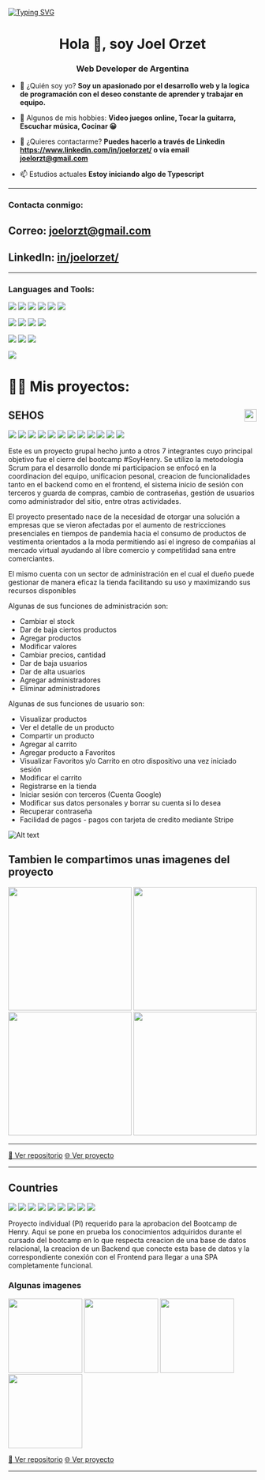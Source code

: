 [![Typing SVG](<https://readme-typing-svg.demolab.com?font=Fira+Code&pause=1000&width=435&lines=export+default+JoelOrzet();Welcome+to+my+GitHub+Profile>)](https://git.io/typing-svg)

<h1 align="center">Hola 👋, soy Joel Orzet</h1>
<h3 align="center">Web Developer de Argentina</h3>

- 💬 ¿Quién soy yo? **Soy un apasionado por el desarrollo web y la logica de programación con el deseo constante de aprender y trabajar en equipo.**

- 🤔 Algunos de mis hobbies: **Video juegos online, Tocar la guitarra, Escuchar música, Cocinar 😀**

- 📝 ¿Quieres contactarme? **Puedes hacerlo a través de Linkedin https://www.linkedin.com/in/joelorzet/ o vía email joelorzt@gmail.com**

- 📫 Estudios actuales **Estoy iniciando algo de Typescript**

---

<h3 align="left">Contacta conmigo:</h3>
<p align="left">
 <h2>Correo: <a href="mailto:joelorzt@gmail.com">joelorzt@gmail.com</a> </h2> 
 <h2>LinkedIn:  <a href='https://www.linkedin.com/in/joelorzet/' target='_blank'>in/joelorzet/</a> </h2>
</p>

<hr />

<h3 align="left">Languages and Tools:</h3>

<img src="https://img.shields.io/badge/-JavaScript-eed718?style=flat&logo=javascript&logoColor=ffffff">
<img src = "https://img.shields.io/badge/-HTML5-E34F26?style=flat&logo=html5&logoColor=white"> <img src = "https://img.shields.io/badge/-CSS3-1572B6?style=flat&logo=css3&logoColor=white"> <img src="https://img.shields.io/badge/-React.js-000000?style=flat&logo=react&logoColor=00c8ff">
<img src="https://img.shields.io/badge/-Redux.js-764ABC?style=flat&logo=redux&logoColor=white "> <img src='https://img.shields.io/badge/-MaterialUI-1DB8B1?logo=mui&logoColor=ffffff'>

<img src="https://img.shields.io/badge/-Express.js-787878?style=flat&logo=Express&logoColor=white"> <img src="https://img.shields.io/badge/-Node.js-3C873A?style=flat&logo=Node.js&logoColor=white">
<img src="https://img.shields.io/badge/-PostgreSQL-31648C?style=flat&logo=postgresql&logoColor=FFFFFF"> <img src="https://img.shields.io/badge/-Sequelize-399AF3?style=flat&logo=sequelize&logoColor=FFFFFF">

<img src='https://img.shields.io/badge/-Github-000?logo=github'> <img src='https://img.shields.io/badge/-Git-orange?logo=git&logoColor=ffffff'>
<img src='https://img.shields.io/badge/-Vercel-1E1B1D?logo=vercel'>

<img src= 'https://img.shields.io/badge/-VS%20Code-blue?logo=visualstudio'>

# 👨‍💻 Mis proyectos:

## SEHOS <img src='https://lh3.googleusercontent.com/D_4S4A5IceH2EQ1WPKXPuWlBv33LUzq7c1RpFngwF9tV54z-xmC7-7EaMwaV_oZqrrIbCiq08mqZ_PlBJfnyk4gqjG4RDMd4kwYJRJwOq5L26qBZ01FjyneF6OkRcwK00Mq8EIU3pZJQnsz9Go-uG7rAf6zPQkn8nEcZzt20ytSd7FBTqnhHSbSyxZeJDUTchfm9DDXzctLIt30HtQcRRn1TXG6pV_PStus3d-xWEWhUmjYtYuQZQuyTC0-grkU4X1mJCxIcgns76ozL9_qv_FJanQS4FlEM2gBwL8l2zqCthc5Y0L9vTiQQbKGKLmpL8UHQ9MvPkmvF6p7-40qafNLjqvq5BwdQ4CC2-5a-9j44wMTKTVy1sYHxKDD98uKxOK1wV_x1MRMHwGWo-kkQ3ipD4V0IjPjxHg2cSo6l5o7veHYM-Becv1hKPpnVPJLRMlHzZSZx2ouhdAe1c9PqhSSw2DmvHqRL3hoZgH8Jrx2BPY3i2WW5JJLjRhemV5R-UhAKszeKlsa3iUvSBobvNIiRcNFyMRONY2DPByq6nhcGzgnPjIcOIU34COHubbwaRDUuZEg-Uwnf4nZ_uvU1MqO0EQ-4k_0fX7tpdZgvl_nFzUWeE8KhIPeVK2HjqsLLBaS8OuR0pmK5berG3oQLRZRd9Ln2XdEaHFqbfTf1clLQzLph8btnjWxlIZ_RkF1XmoxgknsbfTvH7kl0Y-QLNyXNVoIdp603Efkvr3LJWQ_wyfr5GorZ_Sm3kGwQ19RPQQVxugNlED3QpBQ9khP8fLaVGXMddYWdTORLcBAjOJu3ywe7427n4ElhV7Ljlia55H709YrDfk-1Pb5owSY-5t7D0kzLea0AnecgeqNWlV86CREFub9AoEG8AiYQ5p2AxogGAq2xnP6UQj-hzIPMnG17iTAD72kqzwzm0LyhWG-8HgjYtT6_HGD-VPTSxel3cSBI2LVV6fROS1o=w585-h316-no?authuser=0' width = 25px align ='right' align= "center"/>

<img src = "https://img.shields.io/badge/-HTML5-E34F26?style=flat&logo=html5&logoColor=white"> <img src = "https://img.shields.io/badge/-CSS3-1572B6?style=flat&logo=css3&logoColor=white"> <img src="https://img.shields.io/badge/-React.js-000000?style=flat&logo=react&logoColor=00c8ff"> <img src="https://img.shields.io/badge/Redux-Redux--Toolkit-yellowgreen"> <img src="https://img.shields.io/badge/-Express.js-787878?style=flat&logo=Express&logoColor=white"> <img src="https://img.shields.io/badge/-Node.js-3C873A?style=flat&logo=Node.js&logoColor=white"> <img src='https://img.shields.io/badge/-Nodemailer-2D8C1E?logo=nodemailer'> <img src='https://img.shields.io/badge/-Stripe-314297?logo=stripe&logoColor=ffffff'> <img src='https://img.shields.io/badge/-Cloudinary-B8971D?logo=cloudinary&logoColor=ffffff'> <img src='https://img.shields.io/badge/-MaterialUI-1DB8B1?logo=mui&logoColor=ffffff'> <img src='https://img.shields.io/badge/Netlify-Deploy-green'>
<img src='https://img.shields.io/badge/Postgre-SQL-orange'/>

<p>Este es un proyecto grupal hecho junto a otros 7 integrantes cuyo principal objetivo fue el cierre del bootcamp #SoyHenry. Se utilizo la metodologia Scrum para el desarrollo donde mi participacion se enfocó en la coordinacion del equipo, unificacion pesonal, creacion de funcionalidades tanto en el backend como en el frontend, el sistema inicio de sesión con terceros y guarda de compras, cambio de contraseñas, gestión de usuarios como administrador del sitio, entre otras actividades.</p>

<p> El proyecto presentado nace de la necesidad de otorgar una solución a empresas que se vieron afectadas por el aumento de restricciones presenciales en tiempos de pandemia hacia el consumo de productos de vestimenta orientados a la moda permitiendo así el ingreso de compañias al mercado virtual ayudando al libre comercio y competitidad sana entre comerciantes.</p>

<p>
El mismo cuenta con un sector de administración en el cual el dueño puede gestionar de manera eficaz la tienda facilitando su uso y maximizando sus recursos disponibles 
</p>

<p>Algunas de sus funciones de administración son: </p>

<ul>
<li>Cambiar el stock</li>
<li>Dar de baja ciertos productos</li>
<li>Agregar productos</li>
<li>Modificar valores</li>
<li>Cambiar precios, cantidad</li>
<li>Dar de baja usuarios</li>
<li>Dar de alta usuarios</li>
<li>Agregar administradores</li>
<li>Eliminar administradores</li>

</ul>
<p>Algunas de sus funciones de usuario son: </p>

<ul>
<li>Visualizar productos</li>
<li>Ver el detalle de un producto</li>
<li>Compartir un producto</li>
<li>Agregar al carrito</li>
<li>Agregar producto a Favoritos</li>
<li>Visualizar Favoritos y/o Carrito en otro dispositivo una vez iniciado sesión</li>
<li>Modificar el carrito</li>
<li>Registrarse en la tienda</li>
<li>Iniciar sesión con terceros (Cuenta Google)</li>
<li>Modificar sus datos personales y borrar su cuenta si lo desea</li>
<li>Recuperar contraseña</li>
<li>Facilidad de pagos - pagos con tarjeta de credito mediante Stripe</li>
</ul>

![Alt text](https://lh3.googleusercontent.com/OWE8cKSt7wMcDdY2GSxC-3GeiWkxD9EsA_Uf6Tb1gpnuFIu5-pjp74NcOfFzEnDD1eC20yGIM-H5MuVOT-A4_m0IWq88_Xk5DgR08Vpf72ULs-re34NY-7nLgzP4LOn063fgUyEAwcE0QhJzzbIbUQicCt00c_iMjSafWd1YlV1HpdSgOgCH3ZniE0hWjW6GktJmQ1ievdd4DwDf2gF0T4SjUTltrRddBS_XlBHl6B4qcUs_0zjLE_PmBXlWqg-Ni6RKfEFzUi1kev7cS5j4txoY6pWdf3Sy9A0w7LKeTRXOpzxIqZhYcFilH-4Q7tS4kfvmEXJhiKpfXAdlfNqF7IbKNQEmlQSziv0Pv4ZsZKYI2eOz6rshk8O5dIqYMJBwcmhvRlwCsC1eWV7jX16rxuLpAxMOSunHVORtzrxGZXsclWxflXvGYegmoru-xwfjp-5XiAQMbCjNIs-AM94spyVZOtJsxEeBATbU3Fe7jq4y9hnM2nT-rbVRnVlcd92zitLFcWdnSIHS4P1fJLy5nxxEB7kT2rNewIYy0py8qKJxtH9HhK5LZwnSR12fiZ6u9hJofXJwGkZ6ZgHjvhR0f_JcKYljwS2qH_tttzL_RGbKjLbGXTSk0OLE_hvbozzNaTQqdJwI4Ky-HnZuGe_2J47VoXs4yT1Sj-GaJcziSOvDy6iNUsdoRe1cOx13riFU2atEEg9QzSEXqm_BBN6d_MqodXtTUsk2_6rV6mTAS7JTR7qxRLqBy7L6bJEl20J9U5KwqVggCdqlnsSDuuSwym0EWP61U8VAQU0Z=w585-h316-no?authuser=0)

<h2> Tambien le compartimos unas imagenes del proyecto</h2>

<img src='https://lh3.googleusercontent.com/PRJ9UOn-rlZXx_mRDggYqnhFumyxc1v6_iDpoqXPz0D4MJpdE5Vi7BCYIxTscrorqKf1R4VvTyquK33OMfwiKWf3IDEkSzXuM49rtT0y5mh1-cLixWmlTjn_dI9txGw6bvz8gCAMzeFaQfb-ra37e514TULlDD3laXu2FBWH9X9qEpmJcl6EwA_VXAzm8hmgmO9xyApLfEehKYX0-9p2GnfuIXydKdr484u5uQ0f4XySUlFtteHewur8f93ZyOaUd983qPtxnbpLJqZoOCMZU0bNTVd1C3yTJGaAByVlRHa88do0yZhq-CAaHMYC6nGH_MMG3nlp1pseAYZd3sjUCKGhdHUtbbFu8kKhwvXyozW8WUuMNMM0AJ-QU1uy9ZNqPOfCnJ6EJLSGyVh_2773_45fk0osnDYqUzuvb_1-R9ax8pMvqAqG6HZC9PgbAYGM3MGYHLX7OsYjEdaoLx2de_nfzRhCVJQ-a5wTILIJRqiuwbVooZapG-ptn27PLzGLc8m2MC51jflmMlKzl1rRRkT0qjUC3ccOX3HKLNd6dVMz_HLwI37ZV3M9n2e9IoJwhOAxHmrOdyZA40CSpr7pSjhPkaRjWe6LqMcR0dMUb__xiF_-aY_esQZu_td9MWVFh9ewIjaWe3jTuU0R1lVnmbBjDFBXwAxBVabN1frgE1QcY_M2v3-V_DVgDYxd74Ny2oi4CA13CboPKXxaPOqIofoRuVAWuFt5m2CGZyXChiQSFfnM5oQFm4Web6s_TdFmwPJ4utBn0Bz0AD35QFmc-rcF4ttGbl5jZ3MJ=w1235-h667-no?authuser=0' height=250px> <img src='https://lh3.googleusercontent.com/OiV4ZhmdPt9tt1Lcd59oJBb_7C1qpx3ho1B0bSdjsfbsin2MVnYXVsLQVBKdz4YpRBsSaLQ-SlgQXPh1rqEWbFbzrPsPqHVxBXnwSRsYIaTdAK14F4ruxbTdUAkXKol0qldejTznJBgeBlZAXtIYUDhiOgPIDJgBpwhfRL84EnFgpI8LyhTBFYntf4caKCXNWCYO8GcBZ4B5kuuBJ3LswSMXdxKi-zvBg0JYW6TZ0w1MAW6hGKIB6Qx9245wGzWse4QLvq_d0GxZl2R0xeQ4SUnnC6Am2QktAwu1dEPGABAhBpVnfRPz0r77Gk5rTcclkhzMgalLZ6MxQcGhHj_PairHtl8YafaqpPLlpdn_jA-RxNw80unYpAimj71d4qHfmtgHT6F_tpYXdenheiTuxdedq_4v1DcYgCn8vVJLZPgClBVGjWWnYBOOJYxJ42QGhflBX9HbicPor3fCqmqZ_7-IqsHCU2aHtBgjN0GBeAlRsGYP2UN81OctX2fliGSZ7_elISxoT5TOoZWSFmwPPZnkRT23CX6PUnnfUUVEGEYKDnjBBR-Kiq_t-nCwpa7kp5deBU7bOg7iDHj_-N3WoHxmaQ_kRNm0W3hF86MFz_dVnOGbUD7EemctKjnIzgh3RE5sSNtOrpR__NLyVXgrTp6SDDfaDdXP1sVnRyH94LWE3rHiiG-19dpldMoFwb1dMLNjAZRxGb0JtHzO1jxNhjKbyEu1bj5ghwhwKOrJpD4svdqookOrsEPIp4fdFp78gtxUMhXMtEsFZ7aL1yrQq_Tvt20EU-38Ngea=w1235-h667-no?authuser=0' height=250px> <img src='https://lh3.googleusercontent.com/nHl0zAkktzRzLrfZcTe3drTVnxyZ6RI7nFBrBI2jiKyys80qnST_1nfMqkh9lI_hBVyU4pbJUKFnrobRbFXnBx3oQQNUFcq93GOu87WLlQFhbHRCy_4td5CMRGp_-ioJEXnuu7rapnuo_Go5lGFdMovN8mPsl2URJmEwi7W1MP-UijnHaEtYMUb6Tr27RMdqJ9ZTwhu2rlIZaRUT1W5fn1MmylQT1csmXn7VTIH8Jhte67F9acSbwv7LJ_VBDXJyP3B2Jx1z0pmqKa0GvR7nNyHzErsQNfPCxfDM7e0yY1OnFZygbRCo3WfDqfm0SCVQJa6EOI3SwEn1xHJyMT01ctl1xFLu4wHbUgjP8cgShKACF55_bI4uwrcaAIKSi_5DEHyQ8YbhszS-bNeWyviMa_qmxyUYnZDvTL86C4sl5qIZmoY6qN16mID1qkfRQEqq_xPtb6FGCglZFDmeuk19VBG9TGleARdKn6UB_91uRmyKC0BSyBofsvQT8HfHFGsIv7gE7ueCWeuyBJgFl44OcNlDHxp6xEoiI7DiW-O0NEo3B4IyVS1r9ohkQRnRv-2qEP8uhZowLIupVTwioF5JclpsDnfa83aFqrFaf_S9ydbZV7Acfo15ik-nIA7VhFEW5CCi-Xn2nG7ANPZuGX-0cjNZHGy5w7jI3Nt8rActyBfeOjbQspyMrMxJRItRwTyl_Sy7L4QdlqulFWMeZSPN9PayoY40CD3xuuXX0StM31g8PTKXjoXed656Xev7tORODW2yxnFBn7wtGHqz4UNu7rubmBovV0hOzG9l=w1235-h667-no?authuser=0' height=250px> <img src='https://lh3.googleusercontent.com/07WQbKj-x45fTyqY_X0At7gmQDu88TjMp_ixyCHMMpM8MOvgezApHUARFG6bmuXzIuTj14JrqQEc1SgJbyA9yr-8RFSLeUe5qddefG4_RBIZ8lBQHXJooLRiT6Ka1o18XEwLZ8Bz0kIHAAidukyzxKiGl5wU_L7Mppn9sd9rBzNFon1TxoY0KH-K2emKwcg7xOn_TNeU7e_iZvVyc_zraMI5LbKNEVEt30__cRUKMCxh_TO3KaM8hoWoEhwEAlgCUAqG__ig7pp1VjlSssJLBIMm2XMX3vxLMrGXbBMSOJalYo6jtN6OpYCmDxUW6qtsGgU6YDF7JSUyT09KDdvrLDNk9ZnnJmFH5YkW1YaPLB15DeQtgd92z2DXYsWKjyi89GZchG1qdQj1XK62c2IXlJ4CsDNKpP2elR9mYTNLvJ3ASeI7q2HJeE7dQTEiY0uNyVAO_ptcGsTLnZISUJIQBHW9rh3G5M6L8nj7qZSDGXVnfiaM6tLhH5k3UMnzCWuMzjVC8MnHakwcR8n17O1g7IGJyezsNqs7-uVxAO6Bl9zducvkT2k0OSWWd32NHwv1KpxNiTw2ft-ZEq8OSG--PlGCUEZb7bUuQKhPwmBExv2P7tk90v5vr_gjzK6tMqr1ak1quW32TiG-emX_OBjSIAb7scD0N4Om9ZpxI4gF5jq6N-cCFJtP-B79_dhIPGcygsbIE8U8aUtY8QICKnXnbZuuoimD9LWVNHpItFw9cPQCNcFwFAP5e25y4yZgqjb_Wn6n3TEeJk0U2tbwP8D6BMW765L5WnSu-_gnSZ6dsNMy4UyQePYg6tlLAZMJ1C1q-q3FeejsxwYQxerQhfSfb7VHrV8LTrYKblXNBtJeif-QSIkO2QqMcRc8TfnpOK0CCzUK56y3JNp6-JdDJpyExNAhw7qgWAb3i6xAEnmObHl2x2t06i6TPZHFlqKcHHhgoGSzv6mbH1MHLvk=w1235-h667-no?authuser=0' height=250px>

<hr />
<a href='https://github.com/joelorzet/sehos-client'> 📂 Ver repositorio</a> <a href='https://sehos.netlify.app/home' target='_blank' rel="noreferrer noopener"> 🌐 Ver proyecto </a>

---

## Countries

<img src = "https://img.shields.io/badge/-HTML5-E34F26?style=flat&logo=html5&logoColor=white"> <img src = "https://img.shields.io/badge/-CSS3-1572B6?style=flat&logo=css3&logoColor=white"> <img src="https://img.shields.io/badge/-React.js-000000?style=flat&logo=react&logoColor=00c8ff"> <img src="https://img.shields.io/badge/-Redux.js-764ABC?style=flat&logo=redux&logoColor=white "> <img src="https://img.shields.io/badge/-Express.js-787878?style=flat&logo=Express.js&logoColor=white&logo=Express&logoColor=white"> <img src="https://img.shields.io/badge/-Node.js-3C873A?style=flat&logo=Node.js&logoColor=white"> <img src='https://img.shields.io/badge/-Postgrss-1E8EC2?logo=postgresql&logoColor=FFF'> <img src='https://img.shields.io/badge/-Sequelize-0A1183?logo=sequelize'> <img src='https://img.shields.io/badge/-Vercel-1E1B1D?logo=vercel'>

<p>Proyecto individual (PI) requerido para la aprobacion del Bootcamp de Henry. Aqui se pone en prueba los conocimientos adquiridos durante el cursado del bootcamp en lo que respecta creacion de una base de datos relacional, la creacion de un Backend que conecte esta base de datos y la correspondiente conexión con el Frontend para llegar a una SPA completamente funcional.</p>

### Algunas imagenes

<img src='https://lh3.googleusercontent.com/lg5K_p4dRrLIcr9S8MHcB71WU-86oqSoA03kNez1Iv_nu1qlkVz7-bJWUqQMnpC-T0F2BuDGGWSQP9EXrnVVsYDilTMO61XIBEtbjaOb-YmrzxWZwi0t21W_keA1x559fDYrcR8cyLmllq-sJSiedjp_3QnPzpr3Vwnunpllkut26QbkYzg9SgKPUiLiL8RVh6dXsBFnV7L3pL8Z94vNJr2Q515Bgw3PIUl0GPkQOkMW3gFAhiQBg16iDNAXKUvkVj_k443SEbJGP1REInt4lV5EOBxz44pOyAMSfEXiWM-lvgoFw0IUT1wrQF99kzZfuHQHfOkszhKBvvo3ElTjuSElOF-40CI1wFOcFh4guBQw6-AK3cHD_AtNjAmmPyfVzNvGb3U5MyHZSHqGIKuWPE5tMVwSm5GVuqpwSj46cAOhUUINNFSEIfOaKLfud8kNZbUqtXrN5F1AkLkuMbtzzBucjOX0tyeS5Ajf3yb7f5qjIT77oNQ_or4g2h3gftFjCq2a6zzkLBOygs2mDF4QtxQ4eUyaPhYs9OkaUOm6U0CwTNDsgGOtjutrmQojRQJOAZb4uOMmFqY00JiVEP51izawfExOqz2vb1D4BjaAHccp5oqScCO5uJFGJ_MVzNL68is3MmP6I4JB920NSgCyr1r2QtHW04rAKZbisRYrFN77J-Gr5UPCjRiDT6SKuORVstrylgfkA4SthyosJPIvGYAyw0SwvKxNJ3tnZStCyh2h43zeBwTMXqf0dcCpBf5iYzH3E6q9rR5at4ekoBVXLG8yqplnPh_mhmRt=w1235-h667-no?authuser=0' height=150px> <img src='https://lh3.googleusercontent.com/2KNcHTEz9bzQZqpNVk8UTWyIhdCoPdshCNoZ7er1S56DfpXohtQk5nrco2EY0oshX-GZ381sGHUuRfSAZKJGwbbVGhy3aHbg4CpcrmJw1Fj4tzI3Zax8IxyXLUbsUzR6NOZUlmKNm-p9ROMv_BiHoI4M8giBftty2HN5KbR5KGh27viaRU4oZyXM4k_TmaX8L9Xs_Ii-bO0MLAmegTJ5A0sGzJgbkGzWf_FgPqJrGpMSxyniUlJ47sIJ0KdfN_sN_vyzZr-eQfKs4f0B03Ll7G_1S6S9OtS00fhQ3wK8CmajnI7JIRJl4YCTlUBRWh8LHLucJh3c2dHrLWnu_NKVcRwX1VHUlkS0iqQZBTc5P2i8DYpXzNeP2hcOyPam6VFLDxVwe7Uz7UE4qNkEVEsrmTe5L5ONz5pFpeJV5JxRItjToWlsov4V3IDmPe4lojSbqngrWE83U9QB3R0JzjiNb02r40R1ecLhYMIpYHreV_djcCQQ8IM1dQ_gqbjjBCACUo8L5Lg3neFkiVhwlCglLqyge0Ynx_v-CzpQMRSBoCXOsHoiSxva4WEwS67bNv8CGzPegvwJ77PU_ly7rp8CyHUeKbKdKNVYHXtxCPQ5VO0bXrHwosoCS6bFriDu1tQ80D9s3d3DzgdJK62eae_n_PGRrkrmHdQ0IVtXZeGJCdG3wIWDy0IRV08xsaRjsXFLWEEIOx-CHol9P6xOa74azxDHE_24EiUy4-x17o4GekhhyPYMQWiWE73RRlXNv2cOl0dIw5LHelF6KTbcUeAR6kSIHdopa3ey7cPB=w1235-h667-no?authuser=0' height=150px> <img src='https://lh3.googleusercontent.com/133Y1BN01Mo9mfh2sToq7P0RzNmcmGto3gQZa6TuC3RzlF9yoYxhLHV8QLXTs-kOGelTn_0izBE5Wq0e6fPIPcQQ4uCG3ynIljzQKrk518DAwdBZh23ZGYc9HJH3pe3ea4F-a3sRp_SNEyaxM9_s-NQdGhfpYXq8GDEstDcxWSwHeGBSc1TgCd8oVNFAbSWZj8tYWYRWbngCiU8AYAIrKXg8xziSSoDbH-M4r4HlBq_eGEY167witULMdfHaRsmTg78gA_4cQqTaQbP6hokmSM9ndyvEq9G-oEWtxyin-eCGF3pwe4TBkkOUc_6HD6PMqhMdDSMuFZcY9vj7mz11bcfTm6Unh6fQapORuf7dBMMU7hbwFQggHe5ZjRkXePa4rA4JzPzWHJd-MTRpUwr1KtVgLVVpDI0n8H4vc0kYbgOf0Qt7RUpqpncGf8Gox-cX8y1ONd5sG0vGCuivFqAOZUrHFFUkTuF-LC95fVxpHmhR0MECFZ6MBEyNJfiZBpaGfoLss3ivkxnw9pLHHDaznMefq_IwrQi2UYsSzBzTPiaJprBOJNoDRbXFPWC1kvt5pXlj1cqb09sc8dttovytjQ5Z7vCbseC6-888hxr0BAleW6qifmAE2mHzcnWQwWXeD_paImhUgfCWLzUD_oql1WDxuvXwpCx6gHeRnT3hJqinOYS6cgXzf81UXGXGao9mmiVmIVuNhD154_t11AQAixIxUKgRBeo-1vEFrDm5IGn8twlSGg8GQvkcxpUkoJdVZzFOauiZyvOT1yzq40YJsQIhpyG0vENYz8cLeV1x5yPDJWlUrcxadY4S1lEhbB9sPmwzQ0z81ECHND6ZMPPqud5mEsl-KSUje5tQHQhqbAACJzgeQ6vVw7y65kB0AU2GrlrCu8MHL7e9jkpvFKo1QZV8L6dEs6AfV1r5Z9cSRqPpuALKAU2BwBsGdJeEkDVtw_b-O2Gpjm8bjyI=w1235-h667-no?authuser=0' height=150px> <img src='https://lh3.googleusercontent.com/rxv58H726ze5h4LtD8n0uVSAAjRhoAbmSE28r2HyOZmKS-TX7LD1IrfhlNDFONZAsnVNoAAojSC2CBJLSFkPHxfVeE4lw5_FYoXVBjwLP_pGPiTOxvqx5MQf6wEqMsNbnIIGdOFw3GdQuGWLdBRRREReqwqMhr3wyMtj6817qvm3Jfi8u8RpYnANFUuN5K_79yPsKp0uJll36Up8bz5zd9_BSgdm0Ku6Lxxqc9bUf-Cegp4glrWSd5khwsT1CZgAiIWeD_v-6GczyxzPplrNtvIWTy8zTEx0tbck5Hka0WSa0RgruUROdZFFlqLdILErAiqUoIBFKLxDC4Lq4ZiaSPmT6r68N2PPMLnxs7uOecNdKFdoSDWLa5HTEAWPxeNhe2bY485QWJP3m2-k4ug_zUCa4-69WYi_ymm3773dqv00jUkpZHkuZkUjy_68IC40GBZ6aXytpDvYCwsgHNv21wVnbQknhR1hx5QTWb083ZQkwVvOPb0WDPpKYn2hQu3qYZ7P3sc0QgzPYZf8jmSCeSBGmgo69Saq8vDSUIyDwyDdhmSRneqWOGt3eYunbX06DpyeuU66uIqOjq_0ALtwECZHPq6uyqG6uz596rI4jRS7GBic5jE7f-OMQbf1LRJ6kJg3Re9TQ9ANyBxsBpbr61fkNhkO3XgoXK-TBMn8TCF2ma-s8N3GEO63AXNZl6OMNjZQyoQO328RN9GaPwBGSELAlCDopTQ5WDwv1GXUuA8phkJYHw0gR7WVRSZvhmDA3AQojGQIJO1ElQ3s6HI61LW1jysmwb3aTL-0NnaGNNB2ZqYd6ueQaeCo5IYGExNVEHuuS6c28LNYuqeipRk3mvkFsrIUO8V-ZpJX_xntPAcPQZuMDVIirV8iQ6OTo-a0Ns_DNtJvRxF-Yag3Gqm1c4zfB5cTep2iZX8-CH2DjSExoinqBsJu_9DO5WlGgkFAOV_NPGxXfWU2opc=w1235-h667-no?authuser=0' height=150px>

<a href='https://github.com/joelorzet/countries-client'> 📂 Ver repositorio</a> <a href='https://countries-app-joelorzet.vercel.app/'> 🌐 Ver proyecto </a>

---
